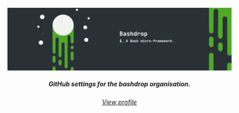 <p align="center">
  <img title="Bashdrop" src="https://github.com/bashdrop/.github/blob/main/images/banner.png?raw=true" alt="Bashdrop"/>
</p>

<h5 align="center">
GitHub settings for the bashdrop organisation.
</h5>

<h6 align="center">
  <a href="./profile/README.md">View profile</a>
</h6>
